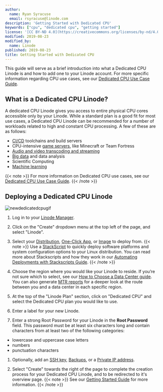 ```yaml
---
author:
  name: Ryan Syracuse
  email: rsyracuse@linode.com
description: 'Getting Started with Dedicated CPU'
keywords: ["cpu", "dedicated cpu", "getting started"]
license: '[CC BY-ND 4.0](https://creativecommons.org/licenses/by-nd/4.0)'
modified: 2019-08-23
modified_by:
  name: Linode
published: 2019-08-23
title: Getting Started with Dedicated CPU
---
```


This guide will serve as a brief introduction into what a Dedicated CPU Linode is and how to add one to your Linode account. For more specific information regarding CPU use cases, see our [Dedicated CPU Use Case Guide](placeholder).

## What is a Dedicated CPU Linode?

A dedicated CPU Linode gives you access to entire physical CPU cores accessible only by your Linode.
While a standard plan is a good fit for most use cases, a Dedicated CPU Linode can be recommended for a number of workloads related to high and constant CPU processing. A few of these are as follows:

- [CI/CD](https://www.linode.com/docs/development/ci/introduction-ci-cd/) toolchains and build servers
- CPU-intensive [game servers](https://www.linode.com/docs/game-servers/), like Minecraft or Team Fortress
- [Audio and video transcoding and streaming](https://www.linode.com/docs/applications/media-servers/)
- [Big data](https://www.linode.com/docs/applications/big-data/) and data analysis
- Scientific Computing
- [Machine learning](https://www.linode.com/docs/applications/big-data/how-to-move-machine-learning-model-to-production/)

{{< note >}}
For more information on Dedicated CPU use cases, see our [Dedicated CPU Use Case Guide](placeholder).
{{< /note >}}

## Deploying a Dedicated CPU Linode

![newdedicatedcpugif](newdedicatedcpu.gif)

1. Log in to your [Linode Manager](cloud.linode.com).

1. Click on the "Create" dropdown menu at the top left of the page, and select "Linode".

1. Select your [Distribution](/docs/quick-answers/linux/choosing-a-distribution/), [One-Click App](docs/platform/one-click/how-to-use-one-click-apps-at-linode/), or [Image](/docs/platform/disk-images/linode-images/) to deploy from.
{{< note >}}
Use a [StackScript](https://www.linode.com/stackscripts) to quickly deploy software platforms and system configuration options to your Linux distribution. You can read more about Stackscripts and how they work in our [Automating Deployments with Stackscripts Guide](/docs/platform/stackscripts/).
  {{< /note >}}

1. Choose the region where you would like your Linode to reside. If you’re not sure which to select, see our [How to Choose a Data Center guide](/docs/platform/how-to-choose-a-data-center/). You can also generate [MTR reports](/docs/networking/diagnostics/diagnosing-network-issues-with-mtr/) for a deeper look at the route between you and a data center in each specific region.

1. At the top of the "Linode Plan" section, click on "Dedicated CPU" and select the Dedicated CPU plan you would like to use.

1. Enter a label for your new Linode.

1. Enter a strong Root Password for your Linode in the **Root Password** field. This password must be at least six characters long and contain characters from at least two of the following categories:

  - lowercase and uppercase case letters
  - numbers
  - punctuation characters


1. Optionally, add an [SSH key](/docs/security/authentication/use-public-key-authentication-with-ssh/#upload-your-ssh-key-to-the-cloud-manager), [Backups](/docs/platform/disk-images/linode-backup-service/), or a [Private IP address](/docs/platform/manager/remote-access/#adding-private-ip-addresses).

1. Select "Create" towards the right of the page to complete the creation process for your Dedicated CPU Linode, and to be redirected to it's overview page.
{{< note >}}
  See our [Getting Started Guide](https://www.linode.com/docs/getting-started/) for more information.
{{< /note >}}
